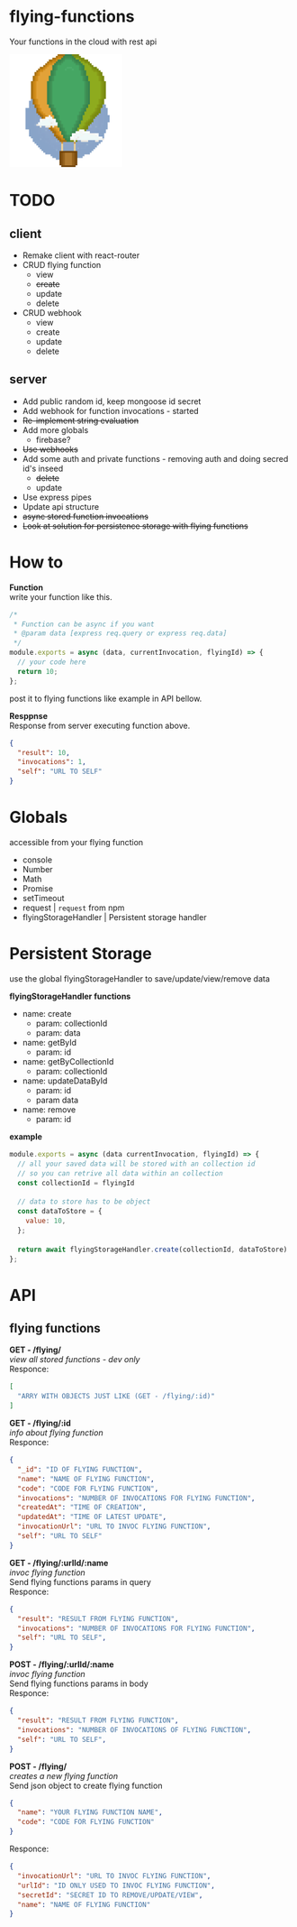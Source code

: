 # flying-functions  
Your functions in the cloud with rest api  

<img src="https://raw.githubusercontent.com/richie-south/flying-functions/master/ff.png" width="200">  

# TODO  

## client
- Remake client with react-router
- CRUD flying function
  - view 
  - ~~create~~
  - update
  - delete
- CRUD webhook
  - view 
  - create
  - update
  - delete


## server  
- Add public random id, keep mongoose id secret
- Add webhook for function invocations - started
- ~~Re-implement string evaluation~~
- Add more globals 
  - firebase?
- ~~Use webhooks~~
- Add some auth and private functions - removing auth and doing secred id's inseed
  - ~~delete~~
  - update
- Use express pipes
- Update api structure
- ~~async stored function invocations~~
- ~~Look at solution for persistence storage with flying functions~~

# How to

**Function**  
write your function like this.
```javascript
/*
 * Function can be async if you want
 * @param data [express req.query or express req.data]
 */
module.exports = async (data, currentInvocation, flyingId) => {
  // your code here
  return 10;
};
```
post it to flying functions like example in API bellow.


**Resppnse**  
Response from server executing function above.
```json
{
  "result": 10,
  "invocations": 1,
  "self": "URL TO SELF" 
}
```

# Globals
accessible from your flying function  

- console
- Number
- Math
- Promise
- setTimeout
- request | `request` from npm
- flyingStorageHandler | Persistent storage handler

# Persistent Storage
use the global flyingStorageHandler to save/update/view/remove data 

**flyingStorageHandler functions**  
- name: create
  - param: collectionId
  - param: data
- name: getById
  - param: id
- name: getByCollectionId
  - param: collectionId
- name: updateDataById
  - param: id
  - param data
- name: remove
  - param: id

**example**

```javascript
module.exports = async (data currentInvocation, flyingId) => {
  // all your saved data will be stored with an collection id 
  // so you can retrive all data within an collection
  const collectionId = flyingId

  // data to store has to be object
  const dataToStore = {
    value: 10,
  };

  return await flyingStorageHandler.create(collectionId, dataToStore)
};
```


# API

## flying functions

**GET - /flying/**  
*view all stored functions - dev only*  
Responce: 
```json
[
  "ARRY WITH OBJECTS JUST LIKE (GET - /flying/:id)"
]
```

**GET - /flying/:id**  
*info about flying function*  
Responce:
```json
{
  "_id": "ID OF FLYING FUNCTION",
  "name": "NAME OF FLYING FUNCTION",
  "code": "CODE FOR FLYING FUNCTION",
  "invocations": "NUMBER OF INVOCATIONS FOR FLYING FUNCTION",
  "createdAt": "TIME OF CREATION",
  "updatedAt": "TIME OF LATEST UPDATE",
  "invocationUrl": "URL TO INVOC FLYING FUNCTION",
  "self": "URL TO SELF"
}
```

**GET - /flying/:urlId/:name**  
*invoc flying function*  
Send flying functions params in query  
Responce:
```json
{
  "result": "RESULT FROM FLYING FUNCTION",
  "invocations": "NUMBER OF INVOCATIONS FOR FLYING FUNCTION",
  "self": "URL TO SELF",
}
```

**POST - /flying/:urlId/:name**  
*invoc flying function*  
Send flying functions params in body  
Responce:
```json
{
  "result": "RESULT FROM FLYING FUNCTION",
  "invocations": "NUMBER OF INVOCATIONS OF FLYING FUNCTION",
  "self": "URL TO SELF",
}
```

**POST - /flying/**  
*creates a new flying function*  
Send json object to create flying function  
```json
{
  "name": "YOUR FLYING FUNCTION NAME",
  "code": "CODE FOR FLYING FUNCTION"
}
```  
Responce:  
```json
{
  "invocationUrl": "URL TO INVOC FLYING FUNCTION",
  "urlId": "ID ONLY USED TO INVOC FLYING FUNCTION",
  "secretId": "SECRET ID TO REMOVE/UPDATE/VIEW",
  "name": "NAME OF FLYING FUNCTION"
}
```
